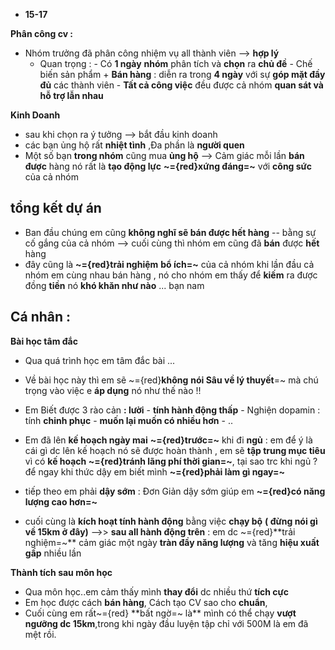 

- **15-17**

**Phân công cv :** 
- Nhóm trưởng đã phân công nhiệm vụ all thành viên --> **hợp lý**
	- Quan trọng : - Có **1 ngày**  **nhóm** phân tích và **chọn** ra **chủ đề**
				- Chế biến sản phẩm + **Bán hàng** : diễn ra trong **4 ngày** với sự **góp mặt đầy đủ** các thành viên
				- **Tất cả công việc** đều được cả nhóm **quan sát và hỗ trợ lẫn nhau**

**Kinh Doanh**
- sau khi chọn ra ý tưởng --> bắt đầu kinh doanh
- các bạn ủng hộ rất **nhiệt tình** ,Đa phần là **người quen**
- Một số bạn **trong nhóm** cũng mua **ủng hộ**
--> Cảm giác mỗi lần **bán được** hàng nó rất là  **tạo động lực** **~={red}xứng đáng=~** với **công sức** của cả nhóm


## tổng kết dự án
- Ban đầu chúng em cũng **không nghĩ sẽ bán được hết hàng** -- bằng sự cố gắng của cả nhóm 
--> cuối cùng thì nhóm em cũng đã **bán** được **hết** hàng
- đây cũng là **~={red}trải nghiệm** **bổ ích=~** của cả nhóm khi lần đầu cả nhóm em cùng nhau bán hàng , nó cho nhóm em thấy để **kiếm** ra được đồng **tiền** nó **khó khăn như nào**
... bạn nam



## Cá nhân : 

**Bài học tâm đắc**
-  Qua quá trình học em tâm đắc bài ...
-  Về bài học này thì em sẽ ~={red}**không** **nói Sâu về lý thuyết**=~ mà chú trọng vào việc e **áp dụng** nó như thế nào !!
-  Em Biết được 3 rào cản **: lười** - **tính hành động thấp**
							- Nghiện dopamin : tính **chinh phục** - **muốn lại muốn có nhiều hơn**
							- ..

- Em đã lên **kế hoạch ngày mai** **~={red}trước=~** khi đi **ngủ** : em để ý là cái gì dc lên kế hoạch nó sẽ được hoàn thành , em sẽ **tập trung mục tiêu** vì có **kế hoạch ~={red}tránh lãng phí thời gian=~**, tại sao trc khi ngủ ? để ngay khi thức dậy em biết mình **~={red}phải làm gì ngay=~**
- tiếp theo em phải **dậy sớm** : Đơn Giản dậy sớm giúp em **~={red}có năng lượng cao hơn=~** 
- cuối cùng là **kích hoạt tính hành động** bằng việc **chạy bộ**
**( đừng nói gì về 15km ở đây)**
-->> **sau all hành động trên** : em dc ~={red}**trải nghiệm=~**  cảm giác một ngày **tràn đầy năng lượng** và tăng **hiệu xuất gấp** nhiều lần


**Thành tích sau môn học**
- Qua môn học..em cảm thấy mình **thay đổi** dc nhiều thứ **tích cực**
- Em học được cách **bán hàng**, Cách tạo CV sao cho **chuẩn**,
- Cuối cùng em rất~={red} **bất ngờ=~ là** mình có thể chạy **vượt ngưỡng dc 15km**,trong khi ngày đầu luyện tập chỉ với 500M là em đã mệt rồi.